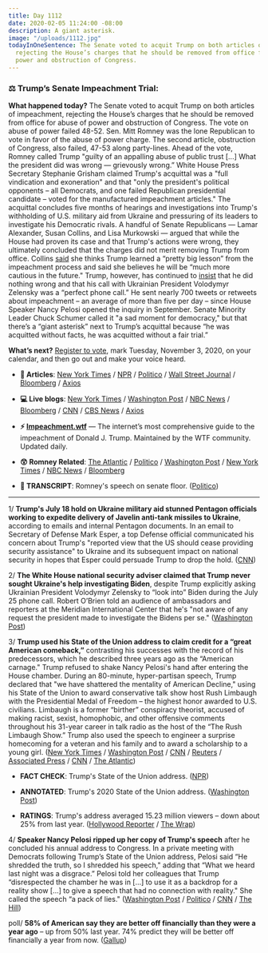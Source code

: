 ```yaml
---
title: Day 1112
date: 2020-02-05 11:24:00 -08:00
description: A giant asterisk.
image: "/uploads/1112.jpg"
todayInOneSentence: The Senate voted to acquit Trump on both articles of impeachment,
  rejecting the House’s charges that he should be removed from office for abuse of
  power and obstruction of Congress.
---
```


### ⚖️ Trump’s Senate Impeachment Trial:

**What happened today?** The Senate voted to acquit Trump on both articles of impeachment, rejecting the House’s charges that he should be removed from office for abuse of power and obstruction of Congress. The vote on abuse of power failed 48-52. Sen. Mitt Romney was the lone Republican to vote in favor of the abuse of power charge. The second article, obstruction of Congress, also failed, 47-53 along party-lines. Ahead of the vote, Romney called Trump "guilty of an appalling abuse of public trust \[...\] What the president did was wrong — grievously wrong.” White House Press Secretary Stephanie Grisham claimed Trump's acquittal was a "full vindication and exoneration" and that "only the president's political opponents – all Democrats, and one failed Republican presidential candidate – voted for the manufactured impeachment articles." The acquittal concludes five months of hearings and investigations into Trump's withholding of U.S. military aid from Ukraine and pressuring of its leaders to investigate his Democratic rivals. A handful of Senate Republicans — Lamar Alexander, Susan Collins, and Lisa Murkowski — argued that while the House had proven its case and that Trump's actions were wrong, they ultimately concluded that the charges did not merit removing Trump from office. Collins [said](https://www.cbsnews.com/news/susan-collins-will-vote-to-acquit-trump-saying-hes-learned-from-impeachment/) she thinks Trump learned a “pretty big lesson” from the impeachment process and said she believes he will be “much more cautious in the future." Trump, however, has continued to [insist](https://www.washingtonpost.com/politics/trump-says-he-plans-to-award-presidential-medal-of-freedom-to-rush-limbaugh/2020/02/04/2d8f6a76-47a7-11ea-ab15-b5df3261b710_story.html) that he did nothing wrong and that his call with Ukrainian President Volodymyr Zelensky was a “perfect phone call.” He sent nearly 700 tweets or retweets about impeachment – an average of more than five per day – since House Speaker Nancy Pelosi opened the inquiry in September. Senate Minority Leader Chuck Schumer called it "a sad moment for democracy," but that there’s a “giant asterisk” next to Trump’s acquittal because “he was acquitted without facts, he was acquitted without a fair trial.”

**What’s next?** [Register to vote](https://vote.gov/), mark Tuesday, November 3, 2020, on your calendar, and then go out and make your voice heard. 

* **📝 Articles**: [New York Times](https://www.nytimes.com/2020/02/05/us/politics/trump-acquitted-impeachment.html) / [NPR](https://www.npr.org/2020/02/05/801429948/not-guilty-trump-acquitted-on-2-articles-of-impeachment-as-historic-trial-closes) / [Politico](https://www.politico.com/news/2020/02/05/trump-impeachment-vote-110805) / [Wall Street Journal](https://www.wsj.com/articles/senate-expected-to-vote-to-acquit-trump-on-impeachment-11580908525) / [Bloomberg](https://www.bloomberg.com/news/articles/2020-02-05/trump-set-for-acquittal-with-democrats-second-guessing-strategy) / [Axios](https://www.axios.com/trump-acquitted-senate-impeachment-trial-797c8a8f-be4e-441c-955e-097f2da39b17.html)

* **💻 Live blogs**: [New York Times](https://www.nytimes.com/2020/02/05/us/politics/impeachment-vote.html) / [Washington Post](https://www.washingtonpost.com/politics/impeachment-trial-live-updates/2020/02/05/a7a79daa-4807-11ea-ab15-b5df3261b710_story.html) / [NBC News](https://www.nbcnews.com/politics/trump-impeachment-inquiry/live-blog/trump-impeachment-trial-senate-votes-articles-impeachment-n1130646) / [Bloomberg](https://www.bloomberg.com/news/articles/2020-02-05/trump-acquittal-certain-in-final-senate-vote-impeachment-update) / [CNN](https://www.cnn.com/politics/live-news/trump-impeachment-trial-02-05-20/) / [CBS News](https://www.cbsnews.com/live-updates/trump-impeachment-trial-senate-vote-verdict-acquittal-today-2020-02-05/) / [Axios](https://www.axios.com/trump-impeachment-trial-live-updates-175149a5-67a5-4911-ae35-23662025f235.html)

* **⚡️ [Impeachment.wtf](https://talk.whatthefuckjusthappenedtoday.com/t/the-impeachment-of-president-donald-j-trump/4547)** — The internet’s most comprehensive guide to the impeachment of Donald J. Trump. Maintained by the WTF community. Updated daily.

* **😲 Romney Related**: [The Atlantic](https://www.theatlantic.com/politics/archive/2020/02/romney-impeach-trump/606127/) / [Politico](https://www.politico.com/news/2020/02/05/sen-mitt-romney-will-vote-to-convict-trump-breaking-with-fellow-republicans-110848) / [Washington Post](https://www.washingtonpost.com/politics/with-his-vote-to-convict-trump-on-abuse-of-power-romney-will-break-with-his-party--and-awaits-the-consequences/2020/02/05/a76dce74-4841-11ea-ab15-b5df3261b710_story.html) / [New York Times](https://www.nytimes.com/2020/02/05/us/politics/romney-convict-trump.html) / [NBC News](https://www.nbcnews.com/politics/trump-impeachment-inquiry/trump-impeachment-sen-doug-jones-says-he-will-vote-convict-n1130756) / [Bloomberg](https://www.bloomberg.com/news/articles/2020-02-05/gop-s-romney-will-vote-to-convict-trump-breaking-with-party) 

* **📖 TRANSCRIPT**: Romney's speech on senate floor. ([Politico](https://www.politico.com/news/2020/02/05/mitt-romney-impeachment-vote-speech-transcript-110849)) 

---

1/ **Trump's July 18 hold on Ukraine military aid stunned Pentagon officials working to expedite delivery of Javelin anti-tank missiles to Ukraine**, according to emails and internal Pentagon documents. In an email to Secretary of Defense Mark Esper, a top Defense official communicated his concern about Trump's "reported view that the US should cease providing security assistance" to Ukraine and its subsequent impact on national security in hopes that Esper could persuade Trump to drop the hold. ([CNN](https://www.cnn.com/2020/02/05/politics/emails-pentagon-alarm-ukraine-aid/index.html))

2/ **The White House national security adviser claimed that Trump never sought Ukraine's help investigating Biden**, despite Trump explicitly asking Ukrainian President Volodymyr Zelensky to “look into” Biden during the July 25 phone call. Robert O’Brien told an audience of ambassadors and reporters at the Meridian International Center that he's "not aware of any request the president made to investigate the Bidens per se." ([Washington Post](https://www.washingtonpost.com/politics/white-house-national-security-adviser-says-trump-didnt-seek-ukraines-help-with-investigations-despite-evidence-to-the-contrary/2020/02/05/a3794450-4833-11ea-ab15-b5df3261b710_story.html))

3/ **Trump used his State of the Union address to claim credit for a “great American comeback,”** contrasting his successes with the record of his predecessors, which he described three years ago as the “American carnage." Trump refused to shake Nancy Pelosi's hand after entering the House chamber. During an 80-minute, hyper-partisan speech, Trump declared that "we have shattered the mentality of American Decline," using his State of the Union to award conservative talk show host Rush Limbaugh with the Presidential Medal of Freedom – the highest honor awarded to U.S. civilians. Limbaugh is a former “birther” conspiracy theorist, accused of making racist, sexist, homophobic, and other offensive comments throughout his 31-year career in talk radio as the host of the “The Rush Limbaugh Show.” Trump also used the speech to engineer a surprise homecoming for a veteran and his family and to award a scholarship to a young girl. ([New York Times](https://www.nytimes.com/2020/02/05/us/politics/trump-state-of-the-union.html) / [Washington Post](https://www.washingtonpost.com/politics/state-of-the-union-impeachment-live-updates/2020/02/04/22ddcdf6-46d6-11ea-ab15-b5df3261b710_story.html) / [CNN](https://www.cnn.com/2020/02/04/politics/trump-pelosi-handshake-state-of-the-union/index.html) / [Reuters](https://www.reuters.com/article/us-usa-trump-speech-congress-idUSKBN1ZZ0I1) / [Associated Press](https://apnews.com/314d6d298427151dc580f81a3ebece78) / [CNN](https://www.cnn.com/2020/02/04/politics/rush-limbaugh-donald-trump-medal-of-freedom/index.html) / [The Atlantic](https://www.theatlantic.com/politics/archive/2012/11/the-gop-must-choose-rush-limbaugh-or-minority-voters/265002/))

* **FACT CHECK**: Trump's State of the Union address. ([NPR](https://www.npr.org/2020/02/04/800983688/fact-check-president-trump-delivers-his-3rd-state-of-the-union-address))

* **ANNOTATED**: Trump's 2020 State of the Union address. ([Washington Post](https://www.washingtonpost.com/politics/2020/02/04/transcript-president-trumps-2020-state-union-address/))

* **RATINGS**: Trump's address averaged 15.23 million viewers – down about 25% from last year. ([Hollywood Reporter](https://www.hollywoodreporter.com/live-feed/state-union-tv-ratings-tuesday-feb-4-2020-1276465) / [The Wrap](https://www.thewrap.com/donald-trump-state-of-the-union-2020-ratings/))

4/ **Speaker Nancy Pelosi ripped up her copy of Trump's speech** after he concluded his annual address to Congress. In a private meeting with Democrats following Trump’s State of the Union address, Pelosi said “He shredded the truth, so I shredded his speech," adding that “What we heard last night was a disgrace.” Pelosi told her colleagues that Trump “disrespected the chamber he was in \[...\] to use it as a backdrop for a reality show \[...\] to give a speech that had no connection with reality." She called the speech “a pack of lies." ([Washington Post](https://www.washingtonpost.com/politics/pelosi-calls-trumps-state-of-the-union-address-a-pack-of-lies-amid-democratic-frustration/2020/02/05/99c6bcda-4833-11ea-8949-a9ca94a90b4c_story.html) / [Politico](https://www.politico.com/news/2020/02/05/nancy-pelosi-unleashes-on-trump-after-state-of-the-union-110825) / [CNN](https://www.cnn.com/2020/02/05/politics/pelosi-trump-speech-shredded-state-of-the-union/index.html) / [The Hill](https://thehill.com/homenews/house/481604-pelosi-trashes-trump-address-he-shredded-the-truth-so-i-shredded-his-speech))

poll/ **58% of American say they are better off financially than they were a year ago** – up from 50% last year. 74% predict they will be better off financially a year from now. ([Gallup](https://news.gallup.com/poll/284264/record-high-optimism-personal-finances.aspx))